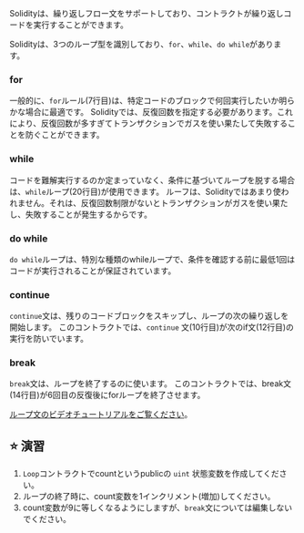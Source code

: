 Solidityは、繰り返しフロー文をサポートしており、コントラクトが繰り返しコードを実行することができます。

Solidityは、3つのループ型を識別しており、`for`、`while`、`do while`があります。

### for

一般的に、`for`ルール(7行目)は、特定コードのブロックで何回実行したいか明らかな場合に最適です。 Solidityでは、反復回数を指定する必要があります。これにより、反復回数が多すぎてトランザクションでガスを使い果たして失敗することを防ぐことができます。

### while

コードを難解実行するのか定まっていなく、条件に基づいてループを脱する場合は、`while`ループ(20行目)が使用できます。
ルーフは、Solidityではあまり使われません。それは、反復回数制限がないとトランザクションがガスを使い果たし、失敗することが発生するからです。

### do while

`do while`ループは、特別な種類のwhileループで、条件を確認する前に最低1回はコードが実行されることが保証されています。

### continue

`continue`文は、残りのコードブロックをスキップし、ループの次の繰り返しを開始します。 このコントラクトでは、`continue` 文(10行目)が次のif文(12行目)の実行を防いでいます。

### break

`break`文は、ループを終了するのに使います。 このコントラクトでは、break文(14行目)が6回目の反復後にforループを終了させます。

<a href="https://www.youtube.com/watch?v=SB705OK3bUg" target="_blank">ループ文のビデオチュートリアルをご覧ください</a>。

## ⭐️ 演習

1. `Loop`コントラクトでcountというpublicの `uint` 状態変数を作成してください。
2. ループの終了時に、count変数を1インクリメント(増加)してください。
3. count変数が9に等しくなるようにしますが、`break`文については編集しないでください。